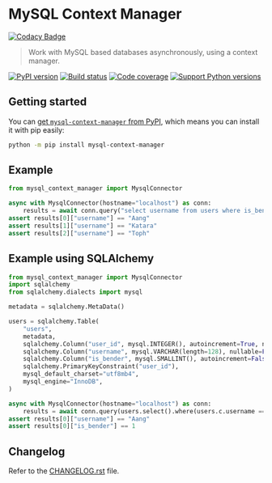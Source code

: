 # MySQL Context Manager

[![Codacy Badge](https://api.codacy.com/project/badge/Grade/6b8ec682f1ba437580f7649258ee63df)](https://app.codacy.com/gh/IdoKendo/mysql-context-manager?utm_source=github.com&utm_medium=referral&utm_content=IdoKendo/mysql-context-manager&utm_campaign=Badge_Grade_Settings)

 > Work with MySQL based databases asynchronously, using a context manager.

[![PyPI version][pypi-image]][pypi-url]
[![Build status][build-image]][build-url]
[![Code coverage][coverage-image]][coverage-url]
[![Support Python versions][versions-image]][versions-url]

## Getting started

You can [get `mysql-context-manager` from PyPI](https://pypi.org/project/mysql-context-manager/),
which means you can install it with pip easily:

```bash
python -m pip install mysql-context-manager
```

## Example

```py
from mysql_context_manager import MysqlConnector

async with MysqlConnector(hostname="localhost") as conn:
    results = await conn.query("select username from users where is_bender = 1 order by username asc;")
assert results[0]["username"] == "Aang"
assert results[1]["username"] == "Katara"
assert results[2]["username"] == "Toph"
```

## Example using SQLAlchemy

```py
from mysql_context_manager import MysqlConnector
import sqlalchemy
from sqlalchemy.dialects import mysql

metadata = sqlalchemy.MetaData()

users = sqlalchemy.Table(
    "users",
    metadata,
    sqlalchemy.Column("user_id", mysql.INTEGER(), autoincrement=True, nullable=False),
    sqlalchemy.Column("username", mysql.VARCHAR(length=128), nullable=False),
    sqlalchemy.Column("is_bender", mysql.SMALLINT(), autoincrement=False, nullable=True),
    sqlalchemy.PrimaryKeyConstraint("user_id"),
    mysql_default_charset="utf8mb4",
    mysql_engine="InnoDB",
)

async with MysqlConnector(hostname="localhost") as conn:
    results = await conn.query(users.select().where(users.c.username == "Aang"))
assert results[0]["username"] == "Aang"
assert results[0]["is_bender"] == 1
```

## Changelog

Refer to the [CHANGELOG.rst](CHANGELOG.rst) file.

<!-- Badges -->

[pypi-image]: https://img.shields.io/pypi/v/mysql-context-manager
[pypi-url]: https://pypi.org/project/mysql-context-manager/
[build-image]: https://github.com/idokendo/mysql-context-manager/actions/workflows/build.yaml/badge.svg
[build-url]: https://github.com/idokendo/mysql-context-manager/actions/workflows/build.yaml
[coverage-image]: https://codecov.io/gh/idokendo/mysql-context-manager/branch/main/graph/badge.svg
[coverage-url]: https://codecov.io/gh/idokendo/mysql-context-manager
[versions-image]: https://img.shields.io/pypi/pyversions/mysql-context-manager
[versions-url]: https://pypi.org/project/mysql-context-manager/
